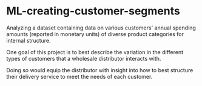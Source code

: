 # ML-creating-customer-segments
Analyzing a dataset containing data on various customers' annual spending amounts (reported in monetary units) of diverse product categories for internal structure.

One goal of this project is to best describe the variation in the different types of customers that a wholesale distributor interacts with. 

Doing so would equip the distributor with insight into how to best structure their delivery service to meet the needs of each customer.
